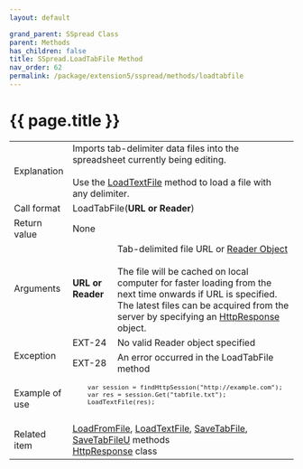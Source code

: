 ```yaml
---
layout: default

grand_parent: SSpread Class
parent: Methods
has_children: false
title: SSpread.LoadTabFile Method
nav_order: 62
permalink: /package/extension5/sspread/methods/loadtabfile
---
```

# {{ page.title }}

<table>
  <tr>
    <td>Explanation</td>
    <td colspan="2">Imports tab-delimiter data files into the spreadsheet currently being editing.<br><br>Use the <a href="/package/extension5/sspread/methods/loadtextfile">LoadTextFile</a> method to load a file with any delimiter.</td>
  </tr>
  <tr>
    <td>Call format</td>
    <td colspan="2">LoadTabFile(<b>URL or Reader</b>)</td>
  </tr>
  <tr>
    <td>Return value</td>
    <td colspan="2">None</td>
  </tr>  
  <tr>
    <td>Arguments</td>
    <td><b>URL or Reader</b></td>
    <td>Tab-delimited file URL or <a href="/base/readerwriter#reader-object">Reader Object</a><br><br> The file will be cached on local computer for faster loading from the next time onwards if URL is specified. The latest files can be acquired from the server by specifying an <a href="/package/httppackage/httpresponse">HttpResponse</a> object.</td>
  </tr>  
  <tr>
    <td rowspan="2">Exception</td>
    <td>EXT-24</td>
    <td>No valid Reader object specified</td>
  </tr>
  <tr>
    <td>EXT-28</td>
    <td>An error occurred in the LoadTabFile method</td>
  </tr>
  <tr>
    <td>Example of use</td> 
    <td colspan="2"><code><pre>
    var session = findHttpSession("http://example.com");
    var res = session.Get("tabfile.txt");
    LoadTextFile(res);
    </pre></code></td>
  </tr>
  <tr>
    <td>Related item</td>
    <td colspan="2"><a href="/package/extension5/sspread/methods/loadfromfile">LoadFromFile</a>, <a href="/package/extension5/sspread/methods/loadtextfile">LoadTextFile</a>, <a href="/package/extension5/sspread/methods/savetabfile">SaveTabFile</a>, <a href="/package/extension5/sspread/methods/savetabfileu">SaveTabFileU</a> methods<br><a href="">HttpResponse</a> class</td>
  </tr>
</table>
